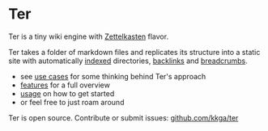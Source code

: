 # Ter

Ter is a tiny wiki engine with [Zettelkasten](zettelkasten.md) flavor.

Ter takes a folder of markdown files and replicates its structure into a static
site with automatically [indexed](features/index-pages.md) directories,
[backlinks](features/backlinks.md) and [breadcrumbs](features/breadcrumbs.md).

- see [use cases](use-cases.md) for some thinking behind Ter's approach
- [features](features/index.md) for a full overview
- [usage](usage.md) on how to get started
- or feel free to just roam around

Ter is open source. Contribute or submit issues:
[github.com/kkga/ter](https://github.com/kkga/ter)
